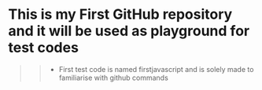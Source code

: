 # This is my First GitHub repository and it will be used as playground for test codes

>> * First test code is named firstjavascript and is solely made to familiarise with github commands
